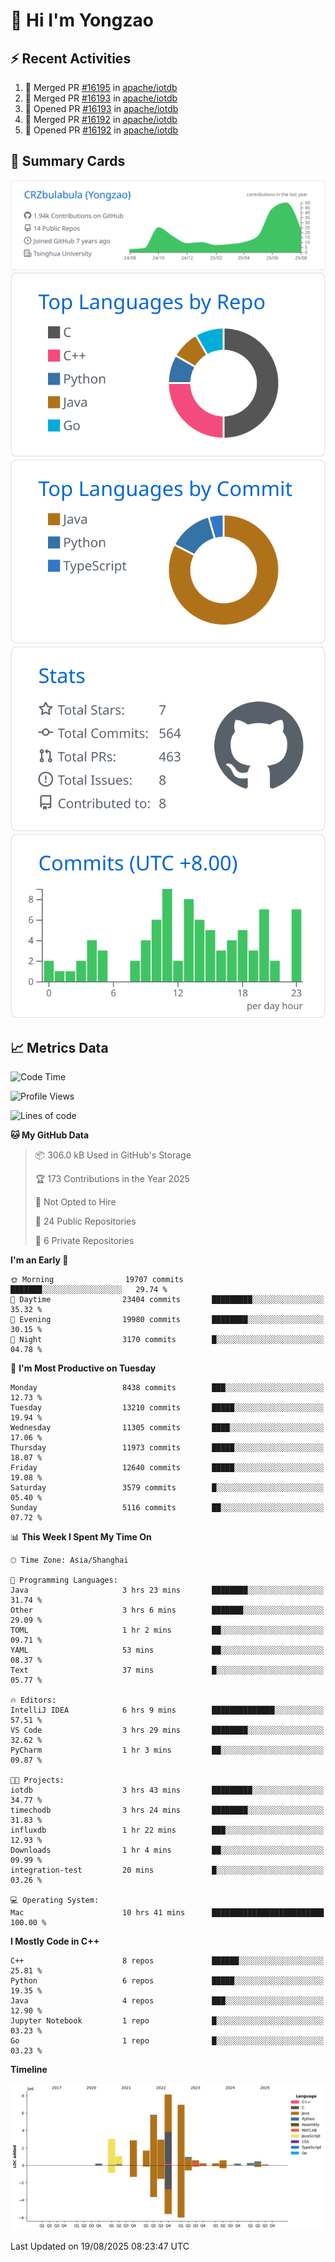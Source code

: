 # 👋 Hi I'm Yongzao

## ⚡ Recent Activities
<!--START_SECTION:activity-->
1. 🎉 Merged PR [#16195](https://github.com/apache/iotdb/pull/16195) in [apache/iotdb](https://github.com/apache/iotdb)
2. 🎉 Merged PR [#16193](https://github.com/apache/iotdb/pull/16193) in [apache/iotdb](https://github.com/apache/iotdb)
3. 💪 Opened PR [#16193](https://github.com/apache/iotdb/pull/16193) in [apache/iotdb](https://github.com/apache/iotdb)
4. 🎉 Merged PR [#16192](https://github.com/apache/iotdb/pull/16192) in [apache/iotdb](https://github.com/apache/iotdb)
5. 💪 Opened PR [#16192](https://github.com/apache/iotdb/pull/16192) in [apache/iotdb](https://github.com/apache/iotdb)
<!--END_SECTION:activity-->

## 🎑 Summary Cards

[![](https://raw.githubusercontent.com/CRZbulabula/CRZbulabula/main/profile-summary-card-output/github/0-profile-details.svg)](https://github.com/vn7n24fzkq/github-profile-summary-cards)
[![](https://raw.githubusercontent.com/CRZbulabula/CRZbulabula/main/profile-summary-card-output/github/1-repos-per-language.svg)](https://github.com/vn7n24fzkq/github-profile-summary-cards) [![](https://raw.githubusercontent.com/CRZbulabula/CRZbulabula/main/profile-summary-card-output/github/2-most-commit-language.svg)](https://github.com/vn7n24fzkq/github-profile-summary-cards)
[![](https://raw.githubusercontent.com/CRZbulabula/CRZbulabula/main/profile-summary-card-output/github/3-stats.svg)](https://github.com/vn7n24fzkq/github-profile-summary-cards) [![](https://raw.githubusercontent.com/CRZbulabula/CRZbulabula/main/profile-summary-card-output/github/4-productive-time.svg)](https://github.com/vn7n24fzkq/github-profile-summary-cards)

## 📈 Metrics Data

<!--START_SECTION:waka-->
![Code Time](http://img.shields.io/badge/Code%20Time-1%2C131%20hrs%2031%20mins-blue)

![Profile Views](http://img.shields.io/badge/Profile%20Views-1-blue)

![Lines of code](https://img.shields.io/badge/From%20Hello%20World%20I%27ve%20Written-35.9%20million%20lines%20of%20code-blue)

**🐱 My GitHub Data** 

> 📦 306.0 kB Used in GitHub's Storage 
 > 
> 🏆 173 Contributions in the Year 2025
 > 
> 🚫 Not Opted to Hire
 > 
> 📜 24 Public Repositories 
 > 
> 🔑 6 Private Repositories 
 > 
**I'm an Early 🐤** 

```text
🌞 Morning                19707 commits       ███████░░░░░░░░░░░░░░░░░░   29.74 % 
🌆 Daytime                23404 commits       █████████░░░░░░░░░░░░░░░░   35.32 % 
🌃 Evening                19980 commits       ████████░░░░░░░░░░░░░░░░░   30.15 % 
🌙 Night                  3170 commits        █░░░░░░░░░░░░░░░░░░░░░░░░   04.78 % 
```
📅 **I'm Most Productive on Tuesday** 

```text
Monday                   8438 commits        ███░░░░░░░░░░░░░░░░░░░░░░   12.73 % 
Tuesday                  13210 commits       █████░░░░░░░░░░░░░░░░░░░░   19.94 % 
Wednesday                11305 commits       ████░░░░░░░░░░░░░░░░░░░░░   17.06 % 
Thursday                 11973 commits       █████░░░░░░░░░░░░░░░░░░░░   18.07 % 
Friday                   12640 commits       █████░░░░░░░░░░░░░░░░░░░░   19.08 % 
Saturday                 3579 commits        █░░░░░░░░░░░░░░░░░░░░░░░░   05.40 % 
Sunday                   5116 commits        ██░░░░░░░░░░░░░░░░░░░░░░░   07.72 % 
```


📊 **This Week I Spent My Time On** 

```text
🕑︎ Time Zone: Asia/Shanghai

💬 Programming Languages: 
Java                     3 hrs 23 mins       ████████░░░░░░░░░░░░░░░░░   31.74 % 
Other                    3 hrs 6 mins        ███████░░░░░░░░░░░░░░░░░░   29.09 % 
TOML                     1 hr 2 mins         ██░░░░░░░░░░░░░░░░░░░░░░░   09.71 % 
YAML                     53 mins             ██░░░░░░░░░░░░░░░░░░░░░░░   08.37 % 
Text                     37 mins             █░░░░░░░░░░░░░░░░░░░░░░░░   05.77 % 

🔥 Editors: 
IntelliJ IDEA            6 hrs 9 mins        ██████████████░░░░░░░░░░░   57.51 % 
VS Code                  3 hrs 29 mins       ████████░░░░░░░░░░░░░░░░░   32.62 % 
PyCharm                  1 hr 3 mins         ██░░░░░░░░░░░░░░░░░░░░░░░   09.87 % 

🐱‍💻 Projects: 
iotdb                    3 hrs 43 mins       █████████░░░░░░░░░░░░░░░░   34.77 % 
timechodb                3 hrs 24 mins       ████████░░░░░░░░░░░░░░░░░   31.83 % 
influxdb                 1 hr 22 mins        ███░░░░░░░░░░░░░░░░░░░░░░   12.93 % 
Downloads                1 hr 4 mins         ██░░░░░░░░░░░░░░░░░░░░░░░   09.99 % 
integration-test         20 mins             █░░░░░░░░░░░░░░░░░░░░░░░░   03.26 % 

💻 Operating System: 
Mac                      10 hrs 41 mins      █████████████████████████   100.00 % 
```

**I Mostly Code in C++** 

```text
C++                      8 repos             ██████░░░░░░░░░░░░░░░░░░░   25.81 % 
Python                   6 repos             █████░░░░░░░░░░░░░░░░░░░░   19.35 % 
Java                     4 repos             ███░░░░░░░░░░░░░░░░░░░░░░   12.90 % 
Jupyter Notebook         1 repo              █░░░░░░░░░░░░░░░░░░░░░░░░   03.23 % 
Go                       1 repo              █░░░░░░░░░░░░░░░░░░░░░░░░   03.23 % 
```



**Timeline**

![Lines of Code chart](https://raw.githubusercontent.com/CRZbulabula/CRZbulabula/main/assets/bar_graph.png)


 Last Updated on 19/08/2025 08:23:47 UTC
<!--END_SECTION:waka-->

